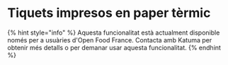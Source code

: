 # Tiquets impresos en paper tèrmic

{% hint style="info" %}
Aquesta funcionalitat està actualment disponible només per a usuàries d'Open Food France. Contacta amb Katuma per obtenir més detalls o per demanar usar aquesta funcionalitat.
{% endhint %}

